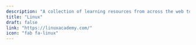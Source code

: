 ```yaml
---
description: "A collection of learning resources from across the web to help you skill up while at home"
title: "Linux"
draft: false
link: "https://linuxacademy.com/"
icon: "fab fa-linux"
---
```

